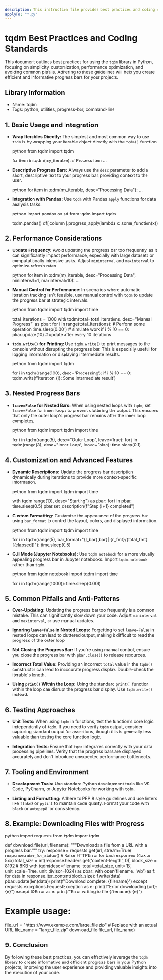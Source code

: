 ```yaml
---
description: This instruction file provides best practices and coding standards for using the `tqdm` library in Python. It focuses on performance, customization, and avoiding common pitfalls.
applyTo: "*.py"
---
```

# tqdm Best Practices and Coding Standards

This document outlines best practices for using the `tqdm` library in Python, focusing on simplicity, customization, performance optimization, and avoiding common pitfalls. Adhering to these guidelines will help you create efficient and informative progress bars for your projects.

## Library Information

- Name: tqdm
- Tags: python, utilities, progress-bar, command-line

## 1. Basic Usage and Integration

- **Wrap Iterables Directly:** The simplest and most common way to use `tqdm` is by wrapping your iterable object directly with the `tqdm()` function.

  python
  from tqdm import tqdm

  for item in tqdm(my_iterable):
      # Process item
      ...
  

- **Descriptive Progress Bars:** Always use the `desc` parameter to add a short, descriptive text to your progress bar, providing context to the user.

  python
  for item in tqdm(my_iterable, desc="Processing Data"):
      ...
  

- **Integration with Pandas:**  Use `tqdm` with Pandas `apply` functions for data analysis tasks.

  python
  import pandas as pd
  from tqdm import tqdm

  tqdm.pandas()
  df['column'].progress_apply(lambda x: some_function(x))
  

## 2. Performance Considerations

- **Update Frequency:** Avoid updating the progress bar too frequently, as it can significantly impact performance, especially with large datasets or computationally intensive tasks. Adjust `mininterval` and `maxinterval` to optimize refresh rates.

  python
  for item in tqdm(my_iterable, desc="Processing Data", mininterval=1, maxinterval=10):
      ...
  

- **Manual Control for Performance:** In scenarios where automatic iteration tracking isn't feasible, use manual control with `tqdm` to update the progress bar at strategic intervals.

  python
  from tqdm import tqdm
  import time

  total_iterations = 1000
  with tqdm(total=total_iterations, desc="Manual Progress") as pbar:
      for i in range(total_iterations):
          # Perform some operation
          time.sleep(0.001) # simulate work
          if i % 10 == 0:
              pbar.update(10) # update after every 10 iterations
  

- **`tqdm.write()` for Printing:**  Use `tqdm.write()` to print messages to the console without disrupting the progress bar. This is especially useful for logging information or displaying intermediate results.

  python
  from tqdm import tqdm

  for i in tqdm(range(100), desc='Processing'):
      if i % 10 == 0:
          tqdm.write(f'Iteration {i}: Some intermediate result')
  

## 3. Nested Progress Bars

- **`leave=False` for Nested Bars:** When using nested loops with `tqdm`, set `leave=False` for inner loops to prevent cluttering the output. This ensures that only the outer loop's progress bar remains after the inner loop completes.

  python
  from tqdm import tqdm
  import time

  for i in tqdm(range(5), desc="Outer Loop", leave=True):
      for j in tqdm(range(3), desc="Inner Loop", leave=False):
          time.sleep(0.1)
  

## 4. Customization and Advanced Features

- **Dynamic Descriptions:** Update the progress bar description dynamically during iterations to provide more context-specific information.

  python
  from tqdm import tqdm
  import time

  with tqdm(range(10), desc="Starting") as pbar:
      for i in pbar:
          time.sleep(0.5)
          pbar.set_description(f"Step {i+1} completed")
  

- **Custom Formatting:** Customize the appearance of the progress bar using `bar_format` to control the layout, colors, and displayed information.

  python
  from tqdm import tqdm
  import time

  for i in tqdm(range(5), bar_format="{l_bar}{bar}| {n_fmt}/{total_fmt} [{elapsed}]"):
      time.sleep(0.5)
  

- **GUI Mode (Jupyter Notebooks):** Use `tqdm.notebook` for a more visually appealing progress bar in Jupyter notebooks.  Import `tqdm.notebook` rather than `tqdm`.

  python
  from tqdm.notebook import tqdm
  import time

  for i in tqdm(range(1000)):
      time.sleep(0.001)
  

## 5. Common Pitfalls and Anti-Patterns

- **Over-Updating:** Updating the progress bar too frequently is a common mistake.  This can significantly slow down your code.  Adjust `mininterval` and `maxinterval`, or use manual updates.

- **Ignoring `leave=False` in Nested Loops:** Forgetting to set `leave=False` in nested loops can lead to cluttered output, making it difficult to read the progress of the outer loop.

- **Not Closing the Progress Bar:**  If you're using manual control, ensure you close the progress bar with `pbar.close()` to release resources.

- **Incorrect Total Value:** Providing an incorrect `total` value in the `tqdm()` constructor can lead to inaccurate progress display. Double-check the iterable's length.

- **Using `print()` Within the Loop:** Using the standard `print()` function within the loop can disrupt the progress bar display.  Use `tqdm.write()` instead.

## 6. Testing Approaches

- **Unit Tests:** When using `tqdm` in functions, test the function's core logic independently of `tqdm`. If you need to verify `tqdm` output, consider capturing standard output for assertions, though this is generally less valuable than testing the core function logic.

- **Integration Tests:** Ensure that `tqdm` integrates correctly with your data processing pipelines. Verify that the progress bars are displayed accurately and don't introduce unexpected performance bottlenecks.

## 7. Tooling and Environment

- **Development Tools:**  Use standard Python development tools like VS Code, PyCharm, or Jupyter Notebooks for working with `tqdm`.

- **Linting and Formatting:** Adhere to PEP 8 style guidelines and use linters like `flake8` or `pylint` to maintain code quality. Format your code with `black` or `autopep8` for consistency.

## 8. Example: Downloading Files with Progress

python
import requests
from tqdm import tqdm


def download_file(url, filename):
    """Downloads a file from a URL with a progress bar."""
    try:
        response = requests.get(url, stream=True)
        response.raise_for_status()  # Raise HTTPError for bad responses (4xx or 5xx)
        total_size = int(response.headers.get('content-length', 0))
        block_size = 8192  # 8KB
        with tqdm(desc=filename, total=total_size, unit='B', unit_scale=True, unit_divisor=1024) as pbar:
            with open(filename, 'wb') as f:
                for data in response.iter_content(block_size):
                    f.write(data)
                    pbar.update(len(data))
        print(f"Download complete: {filename}")
    except requests.exceptions.RequestException as e:
        print(f"Error downloading {url}: {e}")
    except IOError as e:
        print(f"Error writing to file {filename}: {e}")


# Example usage:
file_url = "https://www.example.com/large_file.zip"  # Replace with an actual URL
file_name = "large_file.zip"
download_file(file_url, file_name)


## 9. Conclusion

By following these best practices, you can effectively leverage the `tqdm` library to create informative and efficient progress bars in your Python projects, improving the user experience and providing valuable insights into the execution of your code.